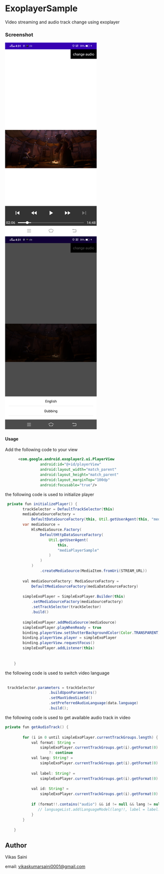 # ExoplayerSample
Video streaming and audio track change using exoplayer

### Screenshot
<img src="https://github.com/sainivik/ExoplayerSample/blob/master/app/screenshots/home.png" width="300px" height="632px"/>
<img src="https://github.com/sainivik/ExoplayerSample/blob/master/app/screenshots/language.png" width="300px" height="632px"/>

#### Usage

Add the following code to your view

```xml
      <com.google.android.exoplayer2.ui.PlayerView
                android:id="@+id/playerView"
                android:layout_width="match_parent"
                android:layout_height="match_parent"
                android:layout_marginTop="100dp"
                android:focusable="true"/>
```

 the following code is used to initialize player

```java
 private fun initializePlayer() {
        trackSelector = DefaultTrackSelector(this)
        mediaDataSourceFactory =
            DefaultDataSourceFactory(this, Util.getUserAgent(this, "mediaPlayerSample"))
        var mediaSource =
            HlsMediaSource.Factory(
                DefaultHttpDataSourceFactory(
                    Util.getUserAgent(
                        this,
                        "mediaPlayerSample"
                    )
                )
            )
                .createMediaSource(MediaItem.fromUri(STREAM_URL))

        val mediaSourceFactory: MediaSourceFactory =
            DefaultMediaSourceFactory(mediaDataSourceFactory)

        simpleExoPlayer = SimpleExoPlayer.Builder(this)
            .setMediaSourceFactory(mediaSourceFactory)
            .setTrackSelector(trackSelector)
            .build()

        simpleExoPlayer.addMediaSource(mediaSource)
        simpleExoPlayer.playWhenReady = true
        binding.playerView.setShutterBackgroundColor(Color.TRANSPARENT)
        binding.playerView.player = simpleExoPlayer
        binding.playerView.requestFocus()
        simpleExoPlayer.addListener(this)


    }
```
the following code is used to switch video language

```java

 trackSelector.parameters = trackSelector
                    .buildUponParameters()
                    .setMaxVideoSizeSd()
                    .setPreferredAudioLanguage(data.language)
                    .build();
```

the following code is used to get available audio track in video

```java
private fun getAudioTrack() {

        for (i in 0 until simpleExoPlayer.currentTrackGroups.length) {
            val format: String =
                simpleExoPlayer.currentTrackGroups.get(i).getFormat(0).sampleMimeType
                    ?: continue
            val lang: String? =
                simpleExoPlayer.currentTrackGroups.get(i).getFormat(0).language ?: continue

            val label: String? =
                simpleExoPlayer.currentTrackGroups.get(i).getFormat(0).label ?: continue

            val id: String? =
                simpleExoPlayer.currentTrackGroups.get(i).getFormat(0).id ?: continue

            if (format!!.contains("audio") && id != null && lang != null) {
               // languageList.add(LanguageModel(lang!!, label = label!!))
            }
        }

    }
```

## Author

Vikas Saini

email: vikaskumarsaini0001@gmail.com


